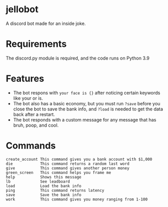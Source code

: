 # jellobot
A discord bot made for an inside joke.

# Requirements
The discord.py module is required, and the code runs on Python 3.9

# Features
- The bot respons with `your face is {}` after noticing certain keywords like your or is.
- The bot also has a basic economy, but you must run `?save` before you close the bot to save the bank info, and `?load` is needed to get the data back after a restart.
- The bot responds with a custom message for any message that has bruh, poop, and cool.

# Commands
```
create_account This command gives you a bank account with $1,000
die            This command returns a random last word
give           This command gives another person money
green_screen   This command helps you frame me
help           Shows this message
lb             See leadboard
load           Load the bank info
ping           This command returns latency
save           Save the bank info
work           This command gives you money ranging from 1-100
```
